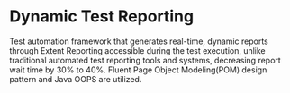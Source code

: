 # Dynamic Test Reporting
Test automation framework that generates real-time, dynamic reports through Extent Reporting accessible during the test execution, unlike traditional automated test reporting tools and systems, decreasing report wait time by 30% to 40%. Fluent Page Object Modeling(POM) design pattern and Java OOPS are utilized.
